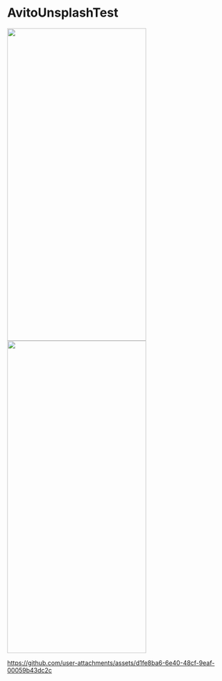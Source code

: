 # AvitoUnsplashTest
<img src= "https://github.com/user-attachments/assets/e2ee0f43-debd-438d-b8a4-a424e5c69858" width="320" height="720"> <img src= "https://github.com/user-attachments/assets/a3618550-0d43-4f14-a0f3-7c489f2fdbd7" width="320" height="720">



https://github.com/user-attachments/assets/d1fe8ba6-6e40-48cf-9eaf-00059b43dc2c

